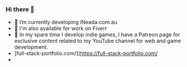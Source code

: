 
### Hi there 👋

- 🔭 I’m currently developing iNeada.com.au
- 🌱 I'm also available for work on Fiverr
- 🚀 In my spare time I develop indie games, I have  a Patreon page for exclusive content related to my YouTube channel for web and game development.
- [full-stack-portfolio.com/](https://full-stack-portfolio.com/
- 